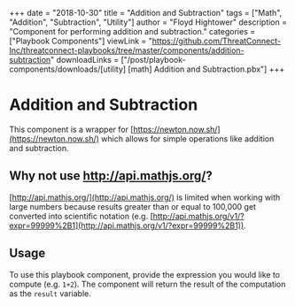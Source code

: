 +++
date = "2018-10-30"
title = "Addition and Subtraction"
tags = ["Math", "Addition", "Subtraction", "Utility"]
author = "Floyd Hightower"
description = "Component for performing addition and subtraction."
categories = ["Playbook Components"]
viewLink = "https://github.com/ThreatConnect-Inc/threatconnect-playbooks/tree/master/components/addition-subtraction"
downloadLinks = ["/post/playbook-components/downloads/[utility] [math] Addition and Subtraction.pbx"]
+++

# Addition and Subtraction

This component is a wrapper for [https://newton.now.sh/](https://newton.now.sh/) which allows for simple operations like addition and subtraction.

## Why not use http://api.mathjs.org/?

[http://api.mathjs.org/](http://api.mathjs.org/) is limited when working with large numbers because results greater than or equal to 100,000 get converted into scientific notation (e.g. [http://api.mathjs.org/v1/?expr=99999%2B1](http://api.mathjs.org/v1/?expr=99999%2B1)).

## Usage

To use this playbook component, provide the expression you would like to compute (e.g. `1+2`). The component will return the result of the computation as the `result` variable.
